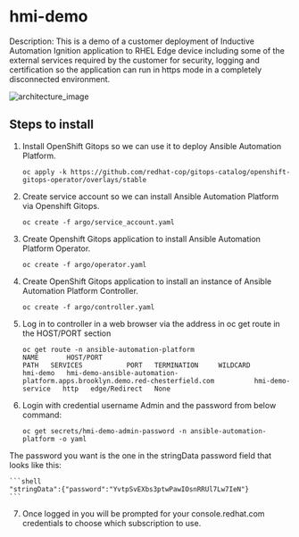 # hmi-demo

Description: This is a demo of a customer deployment of Inductive Automation Ignition application to RHEL Edge device including some of the external services required by the customer for security, logging and certification so the application can run in https mode in a completely disconnected environment.

![architecture_image](images/arch.gif)

## Steps to install

1. Install OpenShift Gitops so we can use it to deploy Ansible Automation Platform.

    ```shell
    oc apply -k https://github.com/redhat-cop/gitops-catalog/openshift-gitops-operator/overlays/stable
    ```

2. Create service account so we can install Ansible Automation Platform via Openshift Gitops.

    ```shell
    oc create -f argo/service_account.yaml
    ```

3. Create Openshift Gitops application to install Ansible Automation Platform Operator.

    ```shell
    oc create -f argo/operator.yaml
    ```

4. Create OpenShift Gitops application to install an instance of Ansible Automation Platform Controller.

    ```shell
    oc create -f argo/controller.yaml
    ```

5. Log in to controller in a web browser via the address in oc get route in the HOST/PORT section

    ```shell
    oc get route -n ansible-automation-platform
    NAME       HOST/PORT                                                                      PATH   SERVICES           PORT   TERMINATION     WILDCARD
    hmi-demo   hmi-demo-ansible-automation-platform.apps.brooklyn.demo.red-chesterfield.com          hmi-demo-service   http   edge/Redirect   None
    ```

6. Login with credential username Admin and the password from below command:

    ```shell
    oc get secrets/hmi-demo-admin-password -n ansible-automation-platform -o yaml
    ```

The password you want is the one in the stringData password field that looks like this:

    ```shell
    "stringData":{"password":"YvtpSvEXbs3ptwPawIOsnRRUl7Lw7IeN"}
    ```

7. Once logged in you will be prompted for your console.redhat.com credentials to choose which subscription to use.